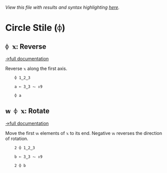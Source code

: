 *View this file with results and syntax highlighting [here](https://saltytine.github.io/BQN/help/reverse_rotate.html).*

# Circle Stile (`⌽`)

## `⌽ 𝕩`: Reverse
[→full documentation](../doc/reverse.md)

Reverse `𝕩` along the first axis.

        ⌽ 1‿2‿3

        a ← 3‿3 ⥊ ↕9

        ⌽ a



## `𝕨 ⌽ 𝕩`: Rotate
[→full documentation](../doc/reverse.md#rotate)

Move the first `𝕨` elements of `𝕩` to its end. Negative `𝕨` reverses the direction of rotation.

        2 ⌽ 1‿2‿3

        b ← 3‿3 ⥊ ↕9

        2 ⌽ b
